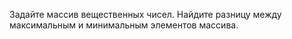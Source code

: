 Задайте массив вещественных чисел. Найдите разницу между максимальным и минимальным элементов массива.
